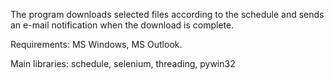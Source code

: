 The program downloads selected files according to the schedule and sends an e-mail notification when the download is complete.

Requirements: MS Windows, MS Outlook.

Main libraries: schedule, selenium, threading, pywin32
